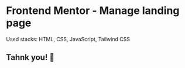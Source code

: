 # Frontend Mentor - Manage landing page

Used stacks: HTML, CSS, JavaScript, Tailwind CSS

## Tahnk you! 👋
